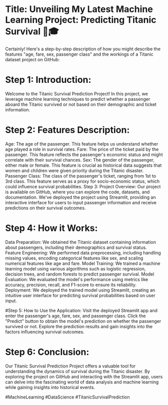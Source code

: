  
 
 # Title: Unveiling My Latest Machine Learning Project: Predicting Titanic Survival 🚢🎓

Certainly! Here's a step-by-step description of how you might describe the features "age, fare, sex, passenger class" and the workings of a Titanic dataset project on GitHub:

# Step 1: Introduction:
Welcome to the Titanic Survival Prediction Project! In this project, we leverage machine learning techniques to predict whether a passenger aboard the Titanic survived or not based on their demographic and ticket information.

# Step 2: Features Description:
Age: The age of the passenger. This feature helps us understand whether age played a role in survival rates.
Fare: The price of the ticket paid by the passenger. This feature reflects the passenger's economic status and might correlate with their survival chances.
Sex: The gender of the passenger, either male or female. This feature is crucial as historical data suggests that women and children were given priority during the Titanic disaster.
Passenger Class: The class of the passenger's ticket, ranging from 1st to 3rd class. This feature serves as a proxy for socio-economic status, which could influence survival probabilities.
Step 3: Project Overview:
Our project is available on GitHub, where you can explore the code, datasets, and documentation. We've deployed the project using Streamlit, providing an interactive interface for users to input passenger information and receive predictions on their survival outcomes.

# Step 4: How it Works:
Data Preparation: We obtained the Titanic dataset containing information about passengers, including their demographics and survival status.
Feature Engineering: We performed data preprocessing, including handling missing values, encoding categorical features like sex, and scaling numerical features like age and fare.
Model Training: We trained a machine learning model using various algorithms such as logistic regression, decision trees, and random forests to predict passenger survival.
Model Evaluation: We evaluated the model's performance using metrics like accuracy, precision, recall, and F1-score to ensure its reliability.
Deployment: We deployed the trained model using Streamlit, creating an intuitive user interface for predicting survival probabilities based on user input.

#Step 5: How to Use the Application:
Visit the deployed Streamlit app and enter the passenger's age, fare, sex, and passenger class.
Click the "Predict" button to obtain the model's prediction on whether the passenger survived or not.
Explore the prediction results and gain insights into the factors influencing survival outcomes.
# Step 6: Conclusion:
Our Titanic Survival Prediction Project offers a valuable tool for understanding the dynamics of survival during the Titanic disaster. By exploring the project on GitHub and interacting with the Streamlit app, users can delve into the fascinating world of data analysis and machine learning while gaining insights into historical events.

#MachineLearning #DataScience #TitanicSurvivalPrediction

